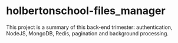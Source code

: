 # holbertonschool-files_manager
This project is a summary of this back-end trimester: authentication, NodeJS, MongoDB, Redis, pagination and background processing.

